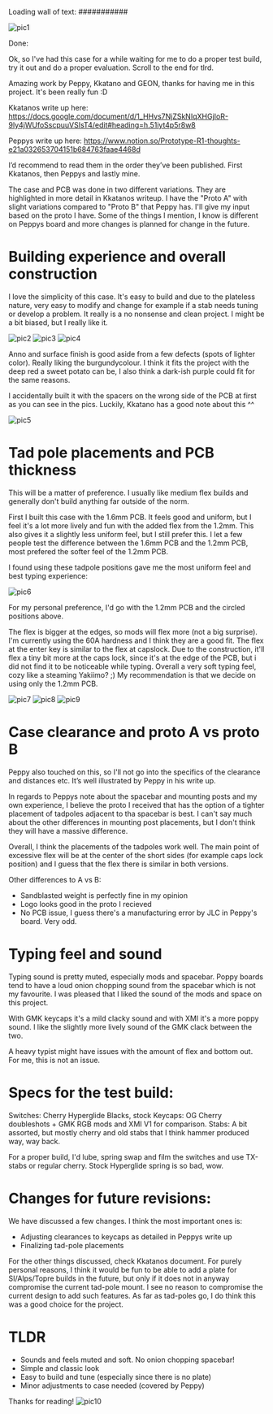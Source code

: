 Loading wall of text: ###########

![pic1](./pic1.jpeg)

Done:

Ok, so I've had this case for a while waiting for me to do a proper test build, try it out and do a proper evaluation. Scroll to the end for tlrd.

Amazing work by Peppy, Kkatano and GEON, thanks for having me in this project. It's been really fun :D

Kkatanos write up here: https://docs.google.com/document/d/1_HHvs7NjZSkNIqXHGjIoR-9ly4jWUfoSscpuuVSIsT4/edit#heading=h.51iyt4p5r8w8

Peppys write up here: https://www.notion.so/Prototype-R1-thoughts-e21a032653704151b684763faae4468d

I’d recommend to read them in the order they’ve been published. First Kkatanos, then Peppys and lastly mine.

The case and PCB was done in two different variations. They are highlighted in more detail in Kkatanos writeup. I have the "Proto A" with slight variations compared to "Proto B" that Peppy has. I'll give my input based on the proto I have. Some of the things I mention, I know is different on Peppys board and more changes is planned for change in the future.

# Building experience and overall construction

I love the simplicity of this case. It's easy to build and due to the plateless nature, very easy to modify and change for example if a stab needs tuning or develop a problem. It really is a no nonsense and clean project. I might be a bit biased, but I really like it.

![pic2](./pic2.jpeg)
![pic3](./pic3.jpeg)
![pic4](./pic4.jpeg)

Anno and surface finish is good aside from a few defects (spots of lighter color). Really liking the burgundycolour. I think it fits the project with the deep red a sweet potato can be, I also think a dark-ish purple could fit for the same reasons.

I accidentally built it with the spacers on the wrong side of the PCB at first as you can see in the pics. Luckily, Kkatano has a good note about this ^^

![pic5](./pic5.jpeg)

# Tad pole placements and PCB thickness

This will be a matter of preference. I usually like medium flex builds and generally don't build anything far outside of the norm.

First I built this case with the 1.6mm PCB. It feels good and uniform, but I feel it's a lot more lively and fun with the added flex from the 1.2mm. This also gives it a slightly less uniform feel, but I still prefer this. I let a few people test the difference between the 1.6mm PCB and the 1.2mm PCB, most prefered the softer feel of the 1.2mm PCB.

I found using these tadpole positions gave me the most uniform feel and best typing experience:

![pic6](./pic6.jpeg)

For my personal preference, I'd go with the 1.2mm PCB and the circled positions above.

The flex is bigger at the edges, so mods will flex more (not a big surprise). I'm currently using the 60A hardness and I think they are a good fit. The flex at the enter key is similar to the flex at capslock. Due to the construction, it'll flex a tiny bit more at the caps lock, since it's at the edge of the PCB, but i did not find it to be noticeable while typing. Overall a very soft typing feel, cozy like a steaming Yakiimo? ;) My recommendation is that we decide on using only the 1.2mm PCB.

![pic7](./pic7.jpeg)
![pic8](./pic8.jpeg)
![pic9](./pic9.jpeg)

# Case clearance and proto A vs proto B

Peppy also touched on this, so I'll not go into the specifics of the clearance and distances etc. It’s well illustrated by Peppy in his write up.

In regards to Peppys note about the spacebar and mounting posts and my own experience, I believe the proto I received that has the option of a tighter placement of tadpoles adjacent to tha spacebar is best. I can't say much about the other differences in mounting post placements, but I don't think they will have a massive difference. 

Overall, I think the placements of the tadpoles work well. The main point of excessive flex will be at the center of the short sides (for example caps lock position) and I guess that the flex there is similar in both versions.

Other differences to A vs B:
- Sandblasted weight is perfectly fine in my opinion
- Logo looks good in the proto I recieved
- No PCB issue, I guess there's a manufacturing error by JLC in Peppy's board. Very odd.

# Typing feel and sound

Typing sound is pretty muted, especially mods and spacebar. Poppy boards tend to have a loud onion chopping sound from the spacebar which is not my favourite. I was pleased that I liked the sound of the mods and space on this project.

With GMK keycaps it's a mild clacky sound and with XMI it's a more poppy sound. I like the slightly more lively sound of the GMK clack between the two.

A heavy typist might have issues with the amount of flex and bottom out. For me, this is not an issue.

# Specs for the test build:

Switches: Cherry Hyperglide Blacks, stock
Keycaps: OG Cherry doubleshots + GMK RGB mods and XMI V1 for comparison.
Stabs: A bit assorted, but mostly cherry and old stabs that I think hammer produced way, way back.

For a proper build, I'd lube, spring swap and film the switches and use TX-stabs or regular cherry. Stock Hyperglide spring is so bad, wow.

# Changes for future revisions:
We have discussed a few changes. I think the most important ones is:
- Adjusting clearances to keycaps as detailed in Peppys write up
- Finalizing tad-pole placements

For the other things discussed, check Kkatanos document. For purely personal reasons, I think it would be fun to be able to add a plate for SI/Alps/Topre builds in the future, but only if it does not in anyway compromise the current tad-pole mount. I see no reason to compromise the current design to add such features. As far as tad-poles go, I do think this was a good choice for the project.

# TLDR
- Sounds and feels muted and soft. No onion chopping spacebar!
- Simple and classic look
- Easy to build and tune (especially since there is no plate)
- Minor adjustments to case needed (covered by Peppy)

Thanks for reading!
![pic10](./pic01.jpeg)